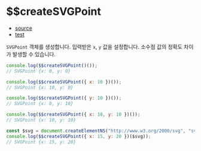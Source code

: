 # \$\$createSVGPoint

- [source](./createSVGPoint.index.js)
- [test](./createSVGPoint.spec.js)

`SVGPoint` 객체를 생성합니다.
입력받은 `x`, `y` 값을 설정합니다.
소수점 값의 정확도 차이가 발생할 수 있습니다.

```javascript
console.log($$createSVGPoint()());
// SVGPoint {x: 0, y: 0}
```

```javascript
console.log($$createSVGPoint({ x: 10 })());
// SVGPoint {x: 10, y: 0}
```

```javascript
console.log($$createSVGPoint({ y: 10 })());
// SVGPoint {x: 0, y: 10}
```

```javascript
console.log($$createSVGPoint({ x: 10, y: 10 })());
// SVGPoint {x: 10, y: 10}
```

```javascript
const $svg = document.createElementNS("http://www.w3.org/2000/svg", "svg");
console.log($$createSVGPoint({ x: 15, y: 20 })($svg));
// SVGPoint {x: 15, y: 20}
```
